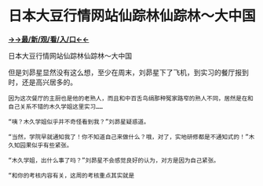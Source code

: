 # 日本大豆行情网站仙踪林仙踪林～大中国

**<a href="http://www.baidu.com/link?url=7_xtFUWki7hexbSrF9U18DvNUoYAjH8P5i8sQYawypq&wd">→→最/新/观/看/入/口←←</a>**

日本大豆行情网站仙踪林仙踪林～大中国

 但是刘昴星显然没有这么想，至少在周末，刘昴星下了飞机，到实习的餐厅报到时，还是高兴居多的。

    因为这次餐厅的主厨也是他的老熟人，而且和中百舌鸟绢那种冤家路窄的熟人不同，居然是在和自己关系不错的木久学姐这里实习……

    “咦？木久学姐似乎并不奇怪看到我？”刘昴星疑惑道。

    “当然，学院早就通知我了！你不知道自己来做什么？哦，对了，实地研修都是不通知式的！”木久知园果似乎有些紧张。

    “木久学姐，出什么事了吗？”刘昴星不会感觉良好的认为，对方是因为自己紧张。

    “和你的考核内容有关，这周的考核重点其实就是
